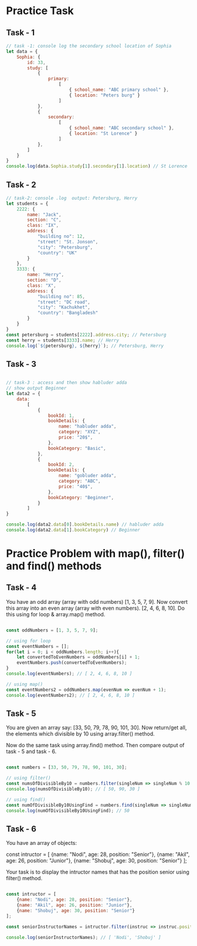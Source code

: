 # Practice Task

## Task - 1

```javascript
// task -1: console log the secondary school location of Sophia 
let data = {
    Sophia: {
        id: 33,
        study: [
            {
                primary:
                    [
                        { school_name: "ABC primary school" },
                        { location: "Peters burg" }
                    ]
            },
            {
                secondary:
                    [
                        { school_name: "ABC secondary school" },
                        { location: "St Lorence" }
                    ]
            },
        ]
    }
}
console.log(data.Sophia.study[1].secondary[1].location) // St Lorence

```


## Task - 2

```javascript
// task-2: console .log  output: Petersburg, Herry 
let students = {
    2222: {
        name: "Jack",
        section: "C",
        class: "IX",
        address: {
            "building no": 12,
            "street": "St. Jonson",
            "city": "Petersburg",
            "country": "UK"
        }
    },
    3333: {
        name: "Herry",
        section: "D",
        class: "X",
        address: {
            "building no": 85,
            "street": "DC road",
            "city": "Kachukhet",
            "country": "Bangladesh"
        }
    }
} 
const petersburg = students[2222].address.city; // Petersburg
const herry = students[3333].name; // Herry
console.log(`${petersburg}, ${herry}`); // Petersburg, Herry

```


## Task - 3

```javascript

// task-3 : access and then show habluder adda
// show output Beginner
let data2 = {
    data:
        [
            {
                bookId: 1,
                bookDetails: {
                    name: "habluder adda",
                    category: "XYZ",
                    price: "20$",
                },
                bookCategory: "Basic",
            },
            {
                bookId: 2,
                bookDetails: {
                    name: "gobluder adda",
                    category: "ABC",
                    price: "40$",
                },
                bookCategory: "Beginner",
            }
        ]
}

console.log(data2.data[0].bookDetails.name) // habluder adda
console.log(data2.data[1].bookCategory) // Beginner

```


# Practice Problem with map(), filter() and find() methods

## Task - 4
You have an odd array (array with odd numbers) [1, 3, 5, 7, 9]. Now convert this array into an even array (array with even numbers). [2, 4, 6, 8, 10]. Do this using for loop & array.map() method. 

```javaScript

const oddNumbers = [1, 3, 5, 7, 9];

// using for loop 
const eventNumbers = [];
for(let i = 0; i < oddNumbers.length; i++){ 
    let convertedToEvenNumbers = oddNumbers[i] + 1; 
    eventNumbers.push(convertedToEvenNumbers);
}
console.log(eventNumbers); // [ 2, 4, 6, 8, 10 ]

// using map()
const eventNumbers2 = oddNumbers.map(evenNum => evenNum + 1);
console.log(eventNumbers2); // [ 2, 4, 6, 8, 10 ]

```



## Task - 5
You are given an array say: [33, 50, 79, 78, 90, 101, 30]. Now return/get all, the elements which divisible by 10 using array.filter() method.

Now do the same task using array.find() method. Then compare output of task - 5 and task - 6.

```javaScript

const numbers = [33, 50, 79, 78, 90, 101, 30];

// using filter()
const numsOfDivisibleBy10 = numbers.filter(singleNum => singleNum % 10 === 0)
console.log(numsOfDivisibleBy10); // [ 50, 90, 30 ]

// using find()
const numOfDivisibleBy10UsingFind = numbers.find(singleNum => singleNum % 10 === 0);
console.log(numOfDivisibleBy10UsingFind); // 50

```

## Task - 6
You have an array of objects:

const intructor = [
    {name: "Nodi", age: 28, position: "Senior"},
    {name: "Akil", age: 26, position: "Junior"},
    {name: "Shobuj", age: 30, position: "Senior"}
];

Your task is to display the intructor names that has the position senior using filter() method.

```javascript

const intructor = [
    {name: "Nodi", age: 28, position: "Senior"},
    {name: "Akil", age: 26, position: "Junior"},
    {name: "Shobuj", age: 30, position: "Senior"}
];

const seniorInstructorNames = intructor.filter(instruc => instruc.position === "Senior").map(seniorIns => seniorIns.name)

console.log(seniorInstructorNames); // [ 'Nodi', 'Shobuj' ]

```

